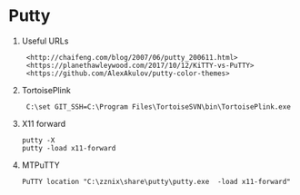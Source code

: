 Putty
=========================================

1. Useful URLs

	    <http://chaifeng.com/blog/2007/06/putty_200611.html>
        <https://planethawleywood.com/2017/10/12/KiTTY-vs-PuTTY>
        <https://github.com/AlexAkulov/putty-color-themes>

2. TortoisePlink

	    C:\set GIT_SSH=C:\Program Files\TortoiseSVN\bin\TortoisePlink.exe

3.  X11 forward
    
        putty -X
        putty -load x11-forward

4.  MTPuTTY
    
        PuTTY location "C:\zznix\share\putty\putty.exe  -load x11-forward"
